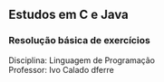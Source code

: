## Estudos em C e Java
### Resolução básica de exercícios
Disciplina: Linguagem de Programação </br>
Professor: Ivo Calado
dferre
